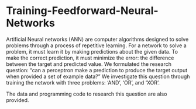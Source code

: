 # Training-Feedforward-Neural-Networks

Artificial Neural networks (ANN) are computer algorithms designed to solve problems through a process of repetitive learning. For a network to solve a problem, it must learn it by making predictions about the given data. To make the correct prediction, it must minimize the error: the difference between the target and predicted value. We formulated the research question: “can a perceptron make a prediction to produce the target output when provided a set of example data?” We investigate this question through training the network with three problems: ‘AND’, ‘OR’, and ‘XOR’. 

The data and programming code to research this question are also provided. 
